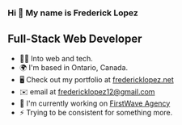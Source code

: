 ### Hi 👋 My name is Frederick Lopez

Full-Stack Web Developer
-----------------------------

*   👨‍💻  Into web and tech.
*   🌍  I'm based in Ontario, Canada.
*   🖥️  Check out my portfolio at [fredericklopez.net](https://fredericklopez.net)
*   ✉️  email at [fredericklopez12@gmail.com](mailto:fredericklopez12@gmail.com)
*   🚀  I'm currently working on [FirstWave Agency](https://firstwave.sg)
*   ⚡  Trying to be consistent for something more.
